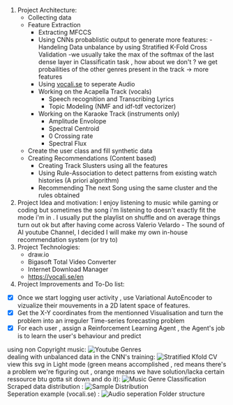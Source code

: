 1. Project Architecture:  
    - Collecting data
    - Feature Extraction
        - Extracting MFCCS
        - Using CNNs probablistic output to generate more features:
            -Handeling Data unbalance by using Stratified K-Fold Cross Validation
            -we usually take the max of the softmax of the last dense layer in Classificatin task , how about we don't ? we get probailities of the other genres present in the track -> more features 
        - Using [vocali.se](https://vocali.se/en) to seperate Audio
        - Working on the Acapella Track (vocals)
          - Speech recognition and Transcribing Lyrics
          - Topic Modeling (NMF and idf-tdf vectorizer)
        - Working on the Karaoke Track (instruments only)
          - Amplitude Envolope
          - Spectral Centroid
          - 0 Crossing rate
          - Spectral Flux
    - Create the user class and fill synthetic data
    - Creating Recommendations (Content based)
        - Creating Track Slusters using all the features
        - Using Rule-Association to detect patterns from existing watch histories (A priori algorithm)
        - Recommending The next Song using the same cluster and the rules obtained 
2. Project Idea and motivation:
  I enjoy listening to music while gaming or coding but sometimes the song i'm listening to doesn't exactly fit the mode i'm in .
  I usually put the playlist on shuffle and on average things turn out ok but after having come across Valerio Velardo - The sound of AI youtube Channel, I decided I will
  make my own in-house recommendation system (or try to)
3. Project Technologies:
      - draw.io
      - Bigasoft Total Video Converter
      - Internet Download Manager
      - https://vocali.se/en
4. Project Improvements and To-Do list:
  - [x] Once we start logging user activity , use Variational AutoEncoder to vizualize their mouvements in a 2D latent space of features.
  - [x] Get the X-Y coordinates from the mentionned Visualisation  and turn the problem into an irreguler Time-series forecasting problem
  - [x] For each user , assign a Reinforcement Learning Agent , the Agent's job is to learn the user's behaviour and predict 

using non Copyright music:
  ![Youtube Genres](https://user-images.githubusercontent.com/75742617/174759841-f7704546-0930-405d-85ae-dd4365c565ae.png)<br>
 dealing with unbalanced data in the CNN's training:
![Stratified Kfold CV](https://user-images.githubusercontent.com/75742617/174760071-83182486-fc0d-4061-bc5d-dabcc14bf3b4.png)<br>
view this svg in Light mode (green means accomplished , red means there's a problem we're figuring out , orange means we have solution/lacka  certain ressource btu gotta sit down and do it):
![Music Genre Classification](https://user-images.githubusercontent.com/75742617/174760106-3055356d-063b-4a9d-9e23-4827464aa42c.svg)<br>
Scraped data distribution :
![Sample Distribution](https://user-images.githubusercontent.com/75742617/174760195-78dbdfe6-934b-4a12-962f-4162bd42dc1d.png)<br>
Seperation example (vocali.se) :
![Audio seperation Folder structure](https://user-images.githubusercontent.com/75742617/174760224-8bad4789-56e1-4cdd-be56-729999189539.png)<br>
